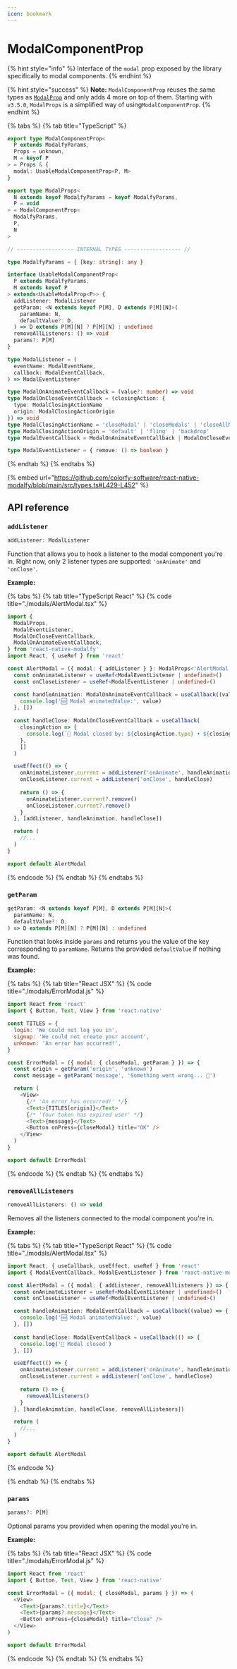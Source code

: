 ```yaml
---
icon: bookmark
---
```


# ModalComponentProp

{% hint style="info" %}
Interface of the `modal` prop exposed by the library specifically to modal components.
{% endhint %}

{% hint style="success" %}
**Note:** `ModalComponentProp` reuses the same types as [`ModalProp`](modalprop.md) and only adds 4 more on top of them. Starting with `v3.5.0`, `ModalProps` is a simplified way of using`ModalComponentProp`.
{% endhint %}

{% tabs %}
{% tab title="TypeScript" %}
```typescript
export type ModalComponentProp<
  P extends ModalfyParams,
  Props = unknown,
  M = keyof P
> = Props & {
  modal: UsableModalComponentProp<P, M>
}

export type ModalProps<
  N extends keyof ModalfyParams = keyof ModalfyParams,
  P = void
> = ModalComponentProp<
  ModalfyParams,
  P,
  N
>

// ------------------ INTERNAL TYPES ------------------ //

type ModalfyParams = { [key: string]: any }

interface UsableModalComponentProp<
  P extends ModalfyParams,
  M extends keyof P
> extends<UsableModalProp<P>> {
  addListener: ModalListener
  getParam: <N extends keyof P[M], D extends P[M][N]>(
    paramName: N,
    defaultValue?: D,
  ) => D extends P[M][N] ? P[M][N] : undefined
  removeAllListeners: () => void
  params?: P[M]
}

type ModalListener = (
  eventName: ModalEventName,
  callback: ModalEventCallback,
) => ModalEventListener

type ModalOnAnimateEventCallback = (value?: number) => void
type ModalOnCloseEventCallback = (closingAction: {
  type: ModalClosingActionName
  origin: ModalClosingActionOrigin
}) => void
type ModalClosingActionName = 'closeModal' | 'closeModals' | 'closeAllModals'
type ModalClosingActionOrigin = 'default' | 'fling' | 'backdrop'
type ModalEventCallback = ModalOnAnimateEventCallback | ModalOnCloseEventCallback

type ModalEventListener = { remove: () => boolean }
```
{% endtab %}
{% endtabs %}

{% embed url="https://github.com/colorfy-software/react-native-modalfy/blob/main/src/types.ts#L429-L452" %}

## API reference

### `addListener`&#x20;

```typescript
addListener: ModalListener
```

Function that allows you to hook a listener to the modal component you're in. Right now, only 2 listener types are supported: `'onAnimate'` and `'onClose'`.

**Example:**&#x20;

{% tabs %}
{% tab title="TypeScript React" %}
{% code title="./modals/AlertModal.tsx" %}
```typescript
import {
  ModalProps,
  ModalEventListener,
  ModalOnCloseEventCallback,
  ModalOnAnimateEventCallback,
} from 'react-native-modalfy'
import React, { useRef } from 'react'

const AlertModal = ({ modal: { addListener } }: ModalProps<'AlertModal'>) => {
  const onAnimateListener = useRef<ModalEventListener | undefined>()
  const onCloseListener = useRef<ModalEventListener | undefined>()

  const handleAnimation: ModalOnAnimateEventCallback = useCallback((value) => {
    console.log('🆕 Modal animatedValue:', value)
  }, [])
  
  const handleClose: ModalOnCloseEventCallback = useCallback(
    closingAction => {
      console.log(`👋 Modal closed by: ${closingAction.type} • ${closingAction.origin}`)
    },
    []
  )

  useEffect(() => {
    onAnimateListener.current = addListener('onAnimate', handleAnimation)
    onCloseListener.current = addListener('onClose', handleClose)
    
    return () => {
      onAnimateListener.current?.remove()
      onCloseListener.current?.remove()
    }
  }, [addListener, handleAnimation, handleClose])

  return (
    //...
  )
}

export default AlertModal
```
{% endcode %}
{% endtab %}
{% endtabs %}

### `getParam`&#x20;

```typescript
getParam: <N extends keyof P[M], D extends P[M][N]>(
  paramName: N,
  defaultValue?: D,
) => D extends P[M][N] ? P[M][N] : undefined
```

Function that looks inside `params` and returns you the value of the key corresponding to `paramName`. Returns the provided `defaultValue` if nothing was found.

**Example:**&#x20;

{% tabs %}
{% tab title="React JSX" %}
{% code title="./modals/ErrorModal.js" %}
```javascript
import React from 'react'
import { Button, Text, View } from 'react-native'

const TITLES = {
  login: 'We could not log you in',
  signup: 'We could not create your account',
  unknown: 'An error has occurred!',
}

const ErrorModal = ({ modal: { closeModal, getParam } }) => {
  const origin = getParam('origin', 'unknown')
  const message = getParam('message', 'Something went wrong... 🤔')

  return (
    <View>
      {/* 'An error has occurred!' */}
      <Text>{TITLES[origin]}</Text>
      {/* 'Your token has expired user' */}
      <Text>{message}</Text>
      <Button onPress={closeModal} title="OK" />
    </View>
  )
}

export default ErrorModal
```
{% endcode %}
{% endtab %}
{% endtabs %}

### `removeAllListeners`&#x20;

```javascript
removeAllListeners: () => void
```

Removes all the listeners connected to the modal component you're in.

**Example:**&#x20;

{% tabs %}
{% tab title="TypeScript React" %}
{% code title="./modals/AlertModal.tsx" %}
```typescript
import React, { useCallback, useEffect, useRef } from 'react'
import { ModalEventCallback, ModalEventListener } from 'react-native-modalfy'

const AlertModal = ({ modal: { addListener, removeAllListeners }) => {
  const onAnimateListener = useRef<ModalEventListener | undefined>()
  const onCloseListener = useRef<ModalEventListener | undefined>()

  const handleAnimation: ModalEventCallback = useCallback((value) => {
    console.log('🆕 Modal animatedValue:', value)
  }, [])
  
  const handleClose: ModalEventCallback = useCallback(() => {
    console.log('👋 Modal closed')
  }, [])

  useEffect(() => {
    onAnimateListener.current = addListener('onAnimate', handleAnimation)
    onCloseListener.current = addListener('onClose', handleClose)
    
    return () => {
      removeAllListeners()
    }
  }, [handleAnimation, handleClose, removeAllListeners])

  return (
    //...
  )
}

export default AlertModal
```
{% endcode %}


{% endtab %}
{% endtabs %}

### `params`&#x20;

```javascript
params?: P[M]
```

Optional params you provided when opening the modal you're in.

**Example:**

{% tabs %}
{% tab title="React JSX" %}
{% code title="./modals/ErrorModal.js" %}
```javascript
import React from 'react'
import { Button, Text, View } from 'react-native'

const ErrorModal = ({ modal: { closeModal, params } }) => (
  <View>
    <Text>{params?.title}</Text>
    <Text>{params?.message}</Text>
    <Button onPress={closeModal} title="Close" />
  </View>
)

export default ErrorModal
```
{% endcode %}
{% endtab %}
{% endtabs %}
